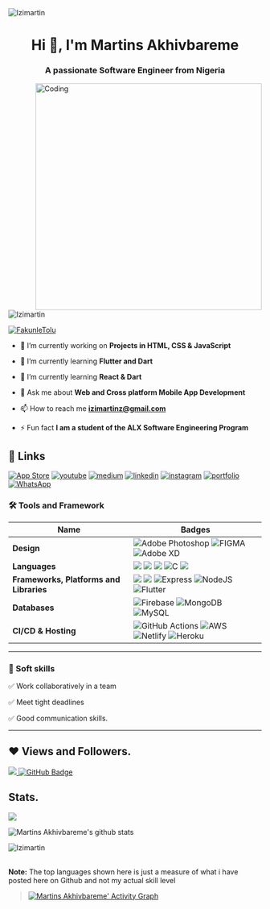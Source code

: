 
<img src="https://web.facebook.com/photo/?fbid=6028734467212177&set=a.349620685123612" alt="Izimartin" />
<h1 align="center">Hi 👋, I'm Martins Akhivbareme </h1>
<h3 align="center">A passionate Software Engineer from Nigeria</h3>
<img align= "right" alt="Coding" width="450" src="https://github.com/Izimartin/git-tutorial/blob/master/giphy.gif"></a></p>

<p align="left"> <img src="https://komarev.com/ghpvc/?username=Izimartin&label=Profile%20views&color=0e75b6&style=flat" alt="Izimartin" /> </p>

<p align="left"> <a href="https://twitter.com/Izimartin" target="blank"><img src="https://img.shields.io/twitter/follow/Izimartin?logo=twitter&style=for-the-badge" alt="FakunleTolu" /></a> </p>

- 🔭 I’m currently working on **Projects in HTML, CSS & JavaScript**  

- 🌱 I’m currently learning **Flutter and Dart**

- 🌱 I’m currently learning **React & Dart**

- 💬 Ask me about **Web and Cross platform Mobile App Development**

- 📫 How to reach me **izimartinz@gmail.com**

- ⚡ Fun fact **I am a student of the ALX Software Engineering Program**
 
 ## 🔗 Links
[![App Store](https://img.shields.io/badge/App_Store-0D96F6?style=for-the-badge&logo=app-store&logoColor=white)](https://developers.google.com/profile/u/izimartin/dashboard)
[![youtube](https://img.shields.io/badge/youtube-ff0000?style=for-the-badge&logo=youtube&logoColor=white)](https://www.youtube.com/c/IziMartin/featured)
[![medium](https://img.shields.io/badge/medium-fff?style=for-the-badge&logo=medium&logoColor=black)](https://medium.com/@izimartin)
[![linkedin](https://img.shields.io/badge/linkedin-0A66C2?style=for-the-badge&logo=linkedin&logoColor=white)](https://www.linkedin.com/in/izimartin/)
[![instagram](https://img.shields.io/badge/instagram-1DA1F2?style=for-the-badge&logo=instagram&logoColor=white)](https://www.instagram.com/izimartinz/)
[![portfolio](https://img.shields.io/badge/my_portfolio-000?style=for-the-badge&logo=ko-fi&logoColor=white)](https://martinsakhivbareme.netlify.app/)
[![WhatsApp](https://img.shields.io/badge/WhatsApp-25D366?style=for-the-badge&logo=whatsapp&logoColor=white)](https://wa.link/62h1vu)

### 🛠 Tools and Framework

Name | Badges
--- | --- 
**Design**  | ![Adobe Photoshop](https://img.shields.io/badge/photoshop-00007C?style=for-the-badge&logo=AdobePhotoshop&logoColor=white) ![FIGMA](https://img.shields.io/badge/Figma-%23F24E1E.svg?style=for-the-badge&logo=figma&logoColor=white) ![Adobe XD](https://img.shields.io/badge/Adobe%20XD-470137?style=for-the-badge&logo=Adobe%20XD&logoColor=#FF61F6)
**Languages**  |   <img src="https://img.shields.io/badge/JavaScript-323330?style=for-the-badge&logo=javascript&logoColor=F7DF1E" /> <img src="https://img.shields.io/badge/CSS3-1572B6?style=for-the-badge&logo=css3&logoColor=white" /> <img src="https://img.shields.io/badge/HTML5-E34F26?style=for-the-badge&logo=html5&logoColor=white" /> ![C](https://img.shields.io/badge/c-%2300599C.svg?style=for-the-badge&logo=c&logoColor=white) ![](https://img.shields.io/badge/dart-%230175C2.svg?style=for-the-badge&logo=dart&logoColor=white)
**Frameworks, Platforms and Libraries** | <img src="https://img.shields.io/badge/Bootstrap-563D7C?style=for-the-badge&logo=bootstrap&logoColor=white" /> <img src="https://img.shields.io/badge/React-20232A?style=for-the-badge&logo=react&logoColor=61DAFB" /> ![Express](https://img.shields.io/badge/Express-000?style=for-the-badge&logo=express&logoColor=white) ![NodeJS](https://img.shields.io/badge/node.js-6DA55F?style=for-the-badge&logo=node.js&logoColor=white) ![Flutter](https://img.shields.io/badge/Flutter-%2302569B.svg?style=for-the-badge&logo=Flutter&logoColor=white)
**Databases**  | ![Firebase](https://img.shields.io/badge/firebase-%23039BE5.svg?style=for-the-badge&logo=firebase) ![MongoDB](https://img.shields.io/badge/MongoDB-%234ea94b.svg?style=for-the-badge&logo=mongodb&logoColor=white) ![MySQL](https://img.shields.io/badge/mysql-%2300f.svg?style=for-the-badge&logo=mysql&logoColor=white)
**CI/CD & Hosting**   | ![GitHub Actions](https://img.shields.io/badge/github%20actions-%232671E5.svg?style=for-the-badge&logo=githubactions&logoColor=white) ![AWS](https://img.shields.io/badge/AWS-%23FF9900.svg?style=for-the-badge&logo=amazon-aws&logoColor=white) ![Netlify](https://img.shields.io/badge/netlify-%23000000.svg?style=for-the-badge&logo=netlify&logoColor=#00C7B7) ![Heroku](https://img.shields.io/badge/heroku-%23430098.svg?style=for-the-badge&logo=heroku&logoColor=white)
</p> 

<hr>

### 👔 Soft skills

✅ Work collaboratively in a team

✅ Meet tight deadlines

✅ Good communication skills.

<hr>

## ❤ Views and Followers.

<a href="https://github.com/Izimartin/github-profile-views-counter">
    <img src="https://komarev.com/ghpvc/?username=Izimartin">
</a>
<a href="https://github.com/Izimartin?tab=followers"><img src="https://img.shields.io/github/followers/Izimartin?label=Followers&style=social" alt="GitHub Badge"></a>


 <br>
 
 
 ## Stats.
 <p><img align="center" src="https://github-readme-stats.vercel.app/api/top-langs/?username=Izimartin&layout=compact&theme=dark&hide_border=false" /></p>
<p><img align="center" src="https://github-readme-stats.vercel.app/api?username=Izimartin&show_icons=true&include_all_commits=true&count_private=true&layout=compact&theme=dark&hide_border=false&border_radius=2&hide=contribs" alt="Martins Akhivbareme's github stats" /></p>

<p><img align="center" src="https://github-readme-streak-stats.herokuapp.com/?user=Izimartin&theme=dark" alt="Izimartin" /></p>
<br/>
 <b>Note:</b> The top languages shown here is just a measure of what i have posted here on Github and not my actual skill level


> <a href="https://github.com/Izimartin/github-readme-activity-graph"><img alt="Martins Akhivbareme' Activity Graph" src="https://activity-graph.herokuapp.com/graph?username=Izimartin&bg_color=0D1117&color=5BCDEC&line=5BCDEC&point=FFFFFF&hide_border=true" /></a>

<br/>

<!---
Izimartin/Izimartin is a ✨ special ✨ repository because its `README.md` (this file) appears on your GitHub profile.
You can click the Preview link to take a look at your changes.
--->
